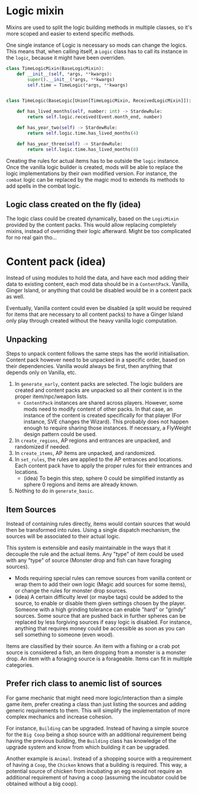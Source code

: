 # Logic mixin

Mixins are used to split the logic building methods in multiple classes, so it's more scoped and easier to extend specific methods.

One single instance of Logic is necessary so mods can change the logics. This means that, when calling itself, a `Logic` class has to call its instance in
the `logic`, because it might have been overriden.

```python
class TimeLogicMixin(BaseLogicMixin):
    def __init__(self, *args, **kwargs):
        super().__init__(*args, **kwargs)
        self.time = TimeLogic(*args, **kwargs)


class TimeLogic(BaseLogic[Union[TimeLogicMixin, ReceivedLogicMixin]]):

    def has_lived_months(self, number: int) -> StardewRule:
        return self.logic.received(Event.month_end, number)

    def has_year_two(self) -> StardewRule:
        return self.logic.time.has_lived_months(4)

    def has_year_three(self) -> StardewRule:
        return self.logic.time.has_lived_months(8)
```

Creating the rules for actual items has to be outside the `logic` instance. Once the vanilla logic builder is created, mods will be able to replace the logic
implementations by their own modified version. For instance, the `combat` logic can be replaced by the magic mod to extends its methods to add spells in the
combat logic.

## Logic class created on the fly (idea)

The logic class could be created dynamically, based on the `LogicMixin` provided by the content packs. This would allow replacing completely mixins, instead of
overriding their logic afterward. Might be too complicated for no real gain tho...

# Content pack (idea)

Instead of using modules to hold the data, and have each mod adding their data to existing content, each mod data should be in a `ContentPack`. Vanilla, Ginger
Island, or anything that could be disabled would be in a content pack as well.

Eventually, Vanilla content could even be disabled (a split would be required for items that are necessary to all content packs) to have a Ginger Island only
play through created without the heavy vanilla logic computation.

## Unpacking

Steps to unpack content follows the same steps has the world initialisation. Content pack however need to be unpacked in a specific order, based on their
dependencies. Vanilla would always be first, then anything that depends only on Vanilla, etc.

1. In `generate_early`, content packs are selected. The logic builders are created and content packs are unpacked so all their content is in the proper
   item/npc/weapon lists.
    - `ContentPack` instances are shared across players. However, some mods need to modify content of other packs. In that case, an instance of the content is
      created specifically for that player (For instance, SVE changes the Wizard). This probably does not happen enough to require sharing those instances. If
      necessary, a FlyWeight design pattern could be used.
2. In `create_regions`, AP regions and entrances are unpacked, and randomized if needed.
3. In `create_items`, AP items are unpacked, and randomized.
4. In `set_rules`, the rules are applied to the AP entrances and locations. Each content pack have to apply the proper rules for their entrances and locations.
    - (idea) To begin this step, sphere 0 could be simplified instantly as sphere 0 regions and items are already known.
5. Nothing to do in `generate_basic`.

## Item Sources

Instead of containing rules directly, items would contain sources that would then be transformed into rules. Using a single dispatch mechanism, the sources will
be associated to their actual logic.

This system is extensible and easily maintainable in the ways that it decouple the rule and the actual items. Any "type" of item could be used with any "type"
of source (Monster drop and fish can have foraging sources).

- Mods requiring special rules can remove sources from vanilla content or wrap them to add their own logic (Magic add sources for some items), or change the
  rules for monster drop sources.
- (idea) A certain difficulty level (or maybe tags) could be added to the source, to enable or disable them given settings chosen by the player. Someone with a
  high grinding tolerance can enable "hard" or "grindy" sources. Some source that are pushed back in further spheres can be replaced by less forgiving sources
  if easy logic is disabled. For instance, anything that requires money could be accessible as soon as you can sell something to someone (even wood).

Items are classified by their source. An item with a fishing or a crab pot source is considered a fish, an item dropping from a monster is a monster drop. An
item with a foraging source is a forageable. Items can fit in multiple categories.

## Prefer rich class to anemic list of sources

For game mechanic that might need more logic/interaction than a simple game item, prefer creating a class than just listing the sources and adding generic
requirements to them. This will simplify the implementation of more complex mechanics and increase cohesion.

For instance, `Building` can be upgraded. Instead of having a simple source for the `Big Coop` being a shop source with an additional requirement being having
the previous building, the `Building` class has knowledge of the upgrade system and know from which building it can be upgraded.

Another example is `Animal`. Instead of a shopping source with a requirement of having a `Coop`, the `Chicken` knows that a building is required. This way, a
potential source of chicken from incubating an egg would not require an additional requirement of having a coop (assuming the incubator could be obtained
without a big coop).
